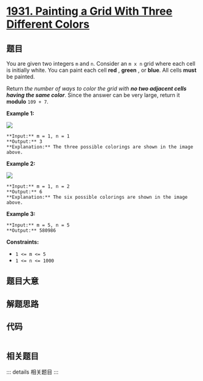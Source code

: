# [1931. Painting a Grid With Three Different Colors](https://leetcode.com/problems/painting-a-grid-with-three-different-colors)

## 题目

You are given two integers `m` and `n`. Consider an `m x n` grid where each
cell is initially white. You can paint each cell **red** , **green** , or
**blue**. All cells **must** be painted.

Return _the number of ways to color the grid with **no two adjacent cells
having the same color**_. Since the answer can be very large, return it
**modulo** `109 + 7`.



**Example 1:**

![](https://assets.leetcode.com/uploads/2021/06/22/colorthegrid.png)

    
    
    **Input:** m = 1, n = 1
    **Output:** 3
    **Explanation:** The three possible colorings are shown in the image above.
    

**Example 2:**

![](https://assets.leetcode.com/uploads/2021/06/22/copy-of-colorthegrid.png)

    
    
    **Input:** m = 1, n = 2
    **Output:** 6
    **Explanation:** The six possible colorings are shown in the image above.
    

**Example 3:**

    
    
    **Input:** m = 5, n = 5
    **Output:** 580986
    



**Constraints:**

  * `1 <= m <= 5`
  * `1 <= n <= 1000`


## 题目大意

## 解题思路

## 代码

```javascript

```

## 相关题目

::: details 相关题目
:::
